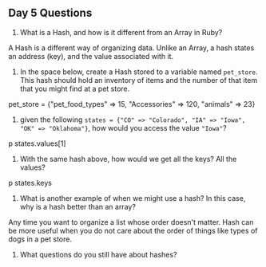 ## Day 5 Questions

1. What is a Hash, and how is it different from an Array in Ruby?

A Hash is a different way of organizing data. Unlike an Array, a hash states an address (key), and the value associated with it.

1. In the space below, create a Hash stored to a variable named `pet_store`.  This hash should hold an inventory of items and the number of that item that you might find at a pet store.

pet_store = {"pet_food_types" => 15, "Accessories" => 120, "animals" => 23}

1. given the following `states = {"CO" => "Colorado", "IA" => "Iowa", "OK" => "Oklahoma"}`, how would you access the value `"Iowa"`?

p states.values[1]

1. With the same hash above, how would we get all the keys?  All the values?

p states.keys

1. What is another example of when we might use a hash?  In this case, why is a hash better than an array?

Any time you want to organize a list whose order doesn't matter. Hash can be more useful when you do not care about the order of things like types of dogs in a pet store.

1. What questions do you still have about hashes?
